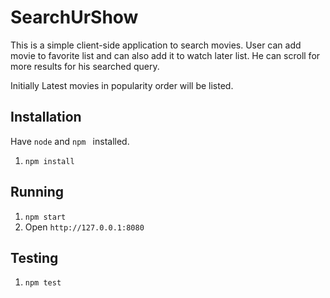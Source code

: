 # SearchUrShow

This is a simple client-side application to search movies. User can add movie to favorite list and can also add it to watch later list. He can scroll for more results for his searched query.

Initially Latest movies in popularity order will be listed.

## Installation

Have `node` and `npm ` installed.

1. `npm install`

## Running

1. `npm start`
2. Open `http://127.0.0.1:8080`

## Testing

1. `npm test`

